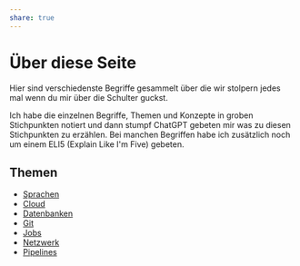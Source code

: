 ```yaml
---
share: true  
--- 
```

# Über diese Seite

Hier sind verschiedenste Begriffe gesammelt über die wir stolpern jedes mal wenn du mir über die Schulter guckst.

Ich habe die einzelnen Begriffe, Themen und Konzepte in groben Stichpunkten notiert und dann stumpf ChatGPT gebeten mir was zu diesen Stichpunkten zu erzählen. Bei manchen Begriffen habe ich zusätzlich noch um einem ELI5 (Explain Like I'm Five) gebeten.

## Themen
- [Sprachen](./Begriffe/Sprachen/Sprachen.md#)
- [Cloud](./Begriffe/Cloud.md#)
- [Datenbanken](./Begriffe/Datenbanken.md#)
- [Git](./Begriffe/Git.md#)
- [Jobs](./Begriffe/Jobs.md#)
- [Netzwerk](./Begriffe/Netzwerk.md#)
- [Pipelines](./Begriffe/Pipelines.md#)
